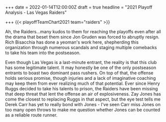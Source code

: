 +++
date = 2022-01-14T12:00:00Z
draft = true
headline = "2021 Playoff Analysis - Las Vegas Raiders"

+++
{{< playoffTeamChart2021 team="raiders" >}}

Ah, the Raiders...many kudos to them for reaching the playoffs even after all the drama that beset them since Jon Gruden was forced to abruptly resign. Rich Bisacchia has done a yeoman's work here, shepherding this organization through numerous scandals and staging multiple comebacks to take his team into the postseason.

Even though Las Vegas is a last-minute entrant, the reality is that this club has some legitimate talent. It may honestly be one of the only postseason entrants to boast two dominant pass rushers. On top of that, the offense holds serious promise, though injuries and a lack of imaginative coaching may keep them from ever realizing much of that potential. Ever since Henry Ruggs decided to take his talents to prison, the Raiders have been missing that deep threat that lent the offense an air of explosiveness. Zay Jones has come the closest to replacing Ruggs in that aspect, but the eye test tells me Derek Carr has yet to really bond with Jones - I've seen Carr miss Jones on too many open throws to make me question whether Jones can be counted as a reliable route runner.